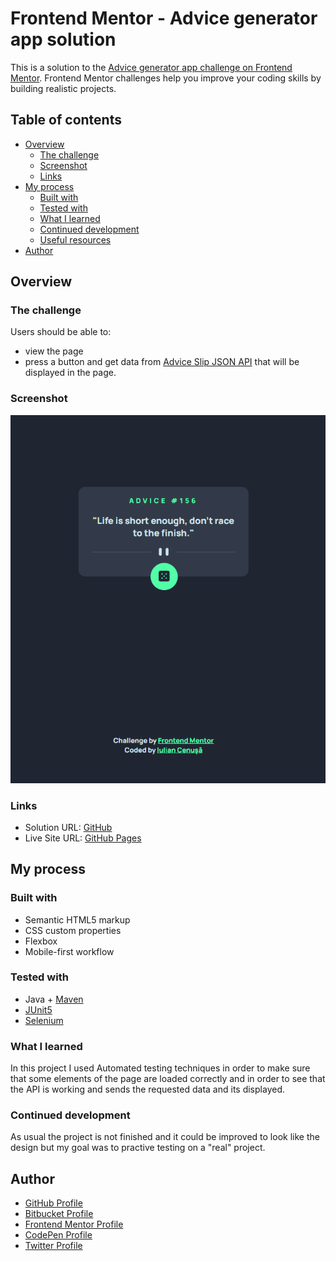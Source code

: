 # Frontend Mentor - Advice generator app solution

This is a solution to the [Advice generator app challenge on Frontend Mentor](https://www.frontendmentor.io/challenges/advice-generator-app-QdUG-13db). Frontend Mentor challenges help you improve your coding skills by building realistic projects.

## Table of contents

- [Overview](#overview)
  - [The challenge](#the-challenge)
  - [Screenshot](#screenshot)
  - [Links](#links)
- [My process](#my-process)
  - [Built with](#built-with)
  - [Tested with](#tested-with)
  - [What I learned](#what-i-learned)
  - [Continued development](#continued-development)
  - [Useful resources](#useful-resources)
- [Author](#author)

## Overview

### The challenge

Users should be able to:

- view the page
- press a button and get data from [Advice Slip JSON API](https://api.adviceslip.com/) that will be displayed in the page.

### Screenshot

![Screenshot](images/screen.png)

### Links

- Solution URL: [GitHub](https://github.com/iulian-cenusa/frontend-mentor-advice-generator-app)
- Live Site URL: [GitHub Pages](https://iulian-cenusa.github.io/frontend-mentor-advice-generator-app/)

## My process

### Built with

- Semantic HTML5 markup
- CSS custom properties
- Flexbox
- Mobile-first workflow

### Tested with

- Java + [Maven](https://maven.apache.org/index.html)
- [JUnit5](https://junit.org/junit5/)
- [Selenium](https://www.selenium.dev/)

### What I learned

In this project I used Automated testing techniques in order to make sure that some elements of the page are loaded correctly and in order to see that the API is working and sends the requested data and its displayed.

### Continued development

As usual the project is not finished and it could be improved to look like the design but my goal was to practive testing on a "real" project.

## Author

- [GitHub Profile](https://github.com/iulian-cenusa)
- [Bitbucket Profile](https://bitbucket.org/iulian_cenusa/)
- [Frontend Mentor Profile](https://www.frontendmentor.io/profile/iulian-cenusa)
- [CodePen Profile](https://codepen.io/iulian-cenusa/)
- [Twitter Profile](https://twitter.com/IulianCenusa)
